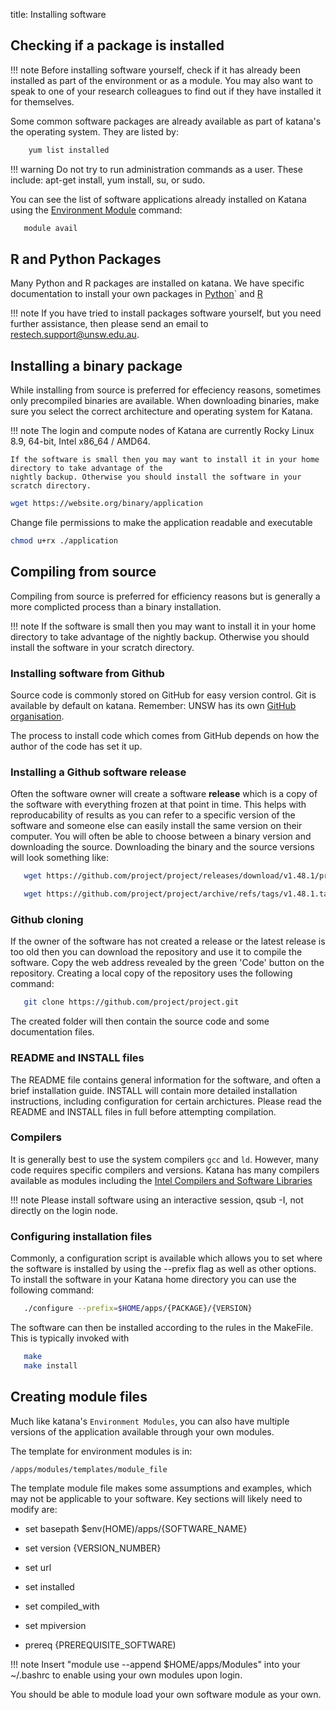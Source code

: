 title: Installing software


## Checking if a package is installed

!!! note
    Before installing software yourself, check if it has already been installed as part of the environment or as a module. You may also want to
	speak to one of your research colleagues to find out if they have installed it for themselves.

Some common software packages are already available as part of katana's the operating system. They are listed by: 

``` bash 
    yum list installed
```

!!! warning
    Do not try to run administration commands as a user. These include: apt-get install, yum install, su, or sudo. 

You can see the list of software applications already installed on Katana using the [Environment Module](../environment_modules) command:

``` bash 
   module avail
```

## R and Python Packages

Many Python and R packages are installed on katana. We have specific documentation to install your own packages in [Python](../python#pip3---the-python-package-manager-the-package-installer-for-python)`
and [R](./r#installing-libraries)

!!! note
    If you have tried to install packages software yourself, but you need further assistance, then please send an email to [restech.support@unsw.edu.au](mailto:restech.support@unsw.edu.au).
    
## Installing a binary package

While installing from source is preferred for effeciency reasons, sometimes
only precompiled binaries are available. When downloading binaries, make sure you select the
correct architecture and operating system for Katana.

!!! note
    The login and compute nodes of Katana are currently Rocky Linux 8.9, 64-bit, Intel x86_64 / AMD64.
	
    If the software is small then you may want to install it in your home directory to take advantage of the
	nightly backup. Otherwise you should install the software in your scratch directory.


``` bash
wget https://website.org/binary/application  
```

Change file permissions to make the application readable and executable
   
``` bash
chmod u+rx ./application
```

## Compiling from source

Compiling from source is preferred for efficiency reasons but is generally a more complicted process than a binary installation. 

!!! note
    If the software is small then you may want to install it in your home directory to take advantage of the nightly backup.
	Otherwise you should install the software in your scratch directory.


### Installing software from Github

Source code is commonly stored on GitHub for easy version control. Git is available by default on katana. Remember: UNSW has its own [GitHub organisation](../../using_katana/github).

The process to install code which comes from GitHub depends on how the author of the code has set it up. 

### Installing a Github software release

Often the software owner will create a software __release__  which is a copy of the software with everything frozen at that point in time. This helps with reproducability of results
as you can refer to a specific version of the software and someone else can easily install the same version on their computer. You will often be able to choose between a
binary version and downloading the source. Downloading the binary and the source versions will look something like:

``` bash
   wget https://github.com/project/project/releases/download/v1.48.1/project.linux_8.zip
```

``` bash
   wget https://github.com/project/project/archive/refs/tags/v1.48.1.tar.gz
```

### Github cloning

If the owner of the software has not created a release or the latest release is too old then you can download the repository and use it to compile the software.
Copy the web address revealed by the green 'Code' button on the repository. Creating a local copy of the repository uses the following command:

``` bash
   git clone https://github.com/project/project.git
```

The created folder will then contain the source code and some documentation files.

### README and INSTALL files

The README file contains general information for the software, and often a brief installation guide. INSTALL will contain more detailed installation instructions, including configuration for 
certain archictures. Please read the README and INSTALL files in full before attempting compilation.

### Compilers 

It is generally best to use the system compilers `gcc` and `ld`. However, many code requires specific compilers and versions. Katana has many compilers available as modules 
including the [Intel Compilers and Software Libraries](../others/#intel-compilers-and-software-libraries)

!!! note 
    Please install software using an interactive session, qsub -I, not directly on the login node. 

### Configuring installation files

Commonly, a configuration script is available which allows you to set where the software is installed by using the --prefix flag as well as other options. To install
the software in your Katana home directory you can use the following command:

``` bash
   ./configure --prefix=$HOME/apps/{PACKAGE}/{VERSION}
```

The software can then be installed according to the rules in the MakeFile. This
is typically invoked with

``` bash
   make
   make install
```

## Creating module files

Much like katana's `Environment Modules`, you can also have multiple versions
of the application available through your own modules.

The template for environment modules is in:

``` bash
/apps/modules/templates/module_file
```

The template module file makes some assumptions and examples, which may not be applicable to your software.
Key sections will likely need to modify are:

 
   * set      basepath          $env(HOME)/apps/{SOFTWARE_NAME}
   * set      version           {VERSION_NUMBER}        

   * set      url
   * set      installed

   * set      compiled_with
   * set      mpiversion

   * prereq     {PREREQUISITE_SOFTWARE)


!!! note
    Insert "module use --append $HOME/apps/Modules" into your ~/.bashrc to enable using your own modules upon login. 

You should be able to module load your own software module as your own.
